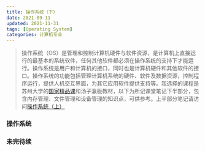 ```yaml
---
title: 操作系统（下）
date: 2021-09-11
updated: 2021-11-31
tags: [Operating System]
categories: 计算机专业
---
```


>  操作系统（OS）是管理和控制计算机硬件与软件资源，是计算机上直接运行的最基本的系统软件，任何其他软件都必须在操作系统的支持下才能运行。操作系统是用户和计算机的接口，同时也是计算机硬件和其他软件的接口。操作系统的功能包括管理计算机系统的硬件、软件及数据资源，控制程序运行，提供人机交互界面，为其它应用软件提供支持等。我选择的课程是苏州大学的[国家精品课](https://www.icourse163.org/course/SUDA-1001752241)和汤子瀛版教材，以下为所记课堂笔记下半部分，包含内存管理、文件管理和设备管理的知识点，可供参考。上半部分笔记请访问[操作系统（上）](/操作系统-上)

<!--more-->

###  操作系统


### 未完待续

